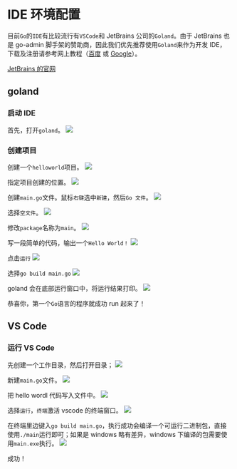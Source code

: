 # IDE 环境配置

目前`Go`的`IDE`有比较流行有`VSCode`和 JetBrains 公司的`Goland`。由于 JetBrains 也是 go-admin 脚手架的赞助商，因此我们优先推荐使用`Goland`来作为开发 IDE，下载及注册请参考网上教程（[百度](https://www.baidu.com) 或 [Google](https://www.goole.com)）。

[JetBrains 的官网](https://www.jetbrains.com)

## goland

### 启动 IDE

首先，打开`goland`。
![](https://raw.githubusercontent.com/wenjianzhang/image/master/img/goland-step1.png)

### 创建项目

创建一个`helloworld`项目。
![](https://raw.githubusercontent.com/wenjianzhang/image/master/img/goland-step3.png)

指定项目创建的位置。
![](https://raw.githubusercontent.com/wenjianzhang/image/master/img/goland-step2.png)

创建`main.go`文件。鼠标`右键`选中`新建`，然后`Go 文件`。
![](https://raw.githubusercontent.com/wenjianzhang/image/master/img/goland-step4.png)

选择`空文件`。
![](https://raw.githubusercontent.com/wenjianzhang/image/master/img/goland-step5.png)

修改`package`名称为`main`。
![](https://raw.githubusercontent.com/wenjianzhang/image/master/img/goland-step6.png)

写一段简单的代码，输出一个`Hello World！`
![](https://raw.githubusercontent.com/wenjianzhang/image/master/img/goland-step7.png)

点击`运行`
![](https://raw.githubusercontent.com/wenjianzhang/image/master/img/goland-step8.png)

选择`go build main.go`
![](https://raw.githubusercontent.com/wenjianzhang/image/master/img/goland-step9.png)

goland 会在底部运行窗口中，将运行结果打印。
![](https://raw.githubusercontent.com/wenjianzhang/image/master/img/goland-step10.png)

恭喜你，第一个`Go`语言的程序就成功 run 起来了！

## VS Code

### 运行 VS Code

先创建一个工作目录，然后打开目录；
![](https://raw.githubusercontent.com/wenjianzhang/image/master/img/vscode-step1.png)

新建`main.go`文件。
![](https://raw.githubusercontent.com/wenjianzhang/image/master/img/vscode-step2.png)

把 hello wordl 代码写入文件中。
![](https://raw.githubusercontent.com/wenjianzhang/image/master/img/vscode-step3.png)

选择`运行`，`终端`激活 vscode 的终端窗口。
![](https://raw.githubusercontent.com/wenjianzhang/image/master/img/vscode-step4.png)

在终端里边键入`go build main.go`，执行成功会编译一个可运行二进制包，直接使用`./main`运行即可；如果是 windows 略有差异，windows 下编译的包需要使用`main.exe`执行。
![](https://raw.githubusercontent.com/wenjianzhang/image/master/img/vscode-step5.png)

成功！
